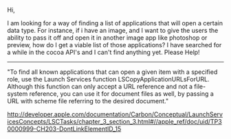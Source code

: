 Hi,

I am looking for a way of finding a list of applications that will open a certain data type. For instance, if i have an image, and I want to give the users the ability to pass it off and open it in another image app like photoshop or preview, how do I get a viable list of those applications? I have searched for a while in the cocoa API's and I can't find anything yet. Please Help!

----

"To find all known applications that can open a given item with a specified role, use the Launch Services function LSCopyApplicationURLsForURL. Although this function can only accept a URL reference and not a file-system reference, you can use it for document files as well, by passing a URL with scheme file referring to the desired document."

http://developer.apple.com/documentation/Carbon/Conceptual/LaunchServicesConcepts/LSCTasks/chapter_3_section_3.html#//apple_ref/doc/uid/TP30000999-CH203-DontLinkElementID_15
